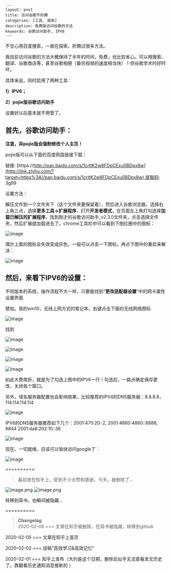 ```
---
layout: post
title: 访问谷歌不折腾
categories: [工具, 效率]
description: 免费版访问谷歌的方法
keywords: 谷歌访问助手, IPV6
---
```



不甘心用百度搜索，一直在探索，折腾过很多方法。

我目前访问谷歌的方法大概保持了半年的时间，免费，也比较省心。可以用搜索、翻译、谷歌商店等，甚至谷歌相册（备份视频的速度相当快）！但谷歌学术时好时坏。

具体来说，同时启用了两种工具：

**1）IPV6；**

**2）pojie版谷歌访问助手**

设置好以后基本就不用管了。

## **首先，谷歌访问助手：**

**注意，非pojie版会强制修改个人主页！**

pojie版可以从下面的百度网盘链接下载：

链接: [https://http://pan.baidu.com/s/1crltK2w8FDpCExu0BDpx8w](http://link.zhihu.com/?target=https%3A//pan.baidu.com/s/1crltK2w8FDpCExu0BDpx8w) 提取码: 3g99

设置方法：

解压文件到一个文件夹下（这个文件夹要保留着），然后进入谷歌浏览器，选择右上角三点，选择**更多工具->扩展程序**，打开**开发者模式**，在页面左上角打勾选择**加载已解压的扩展程序**，找到刚才的谷歌访问助手_v2.3.0文件夹，点击选择文件夹，然后扩展就加载进去了。chrome工具栏中可以看到下图红圈中的图标：

![image](https://upload-images.jianshu.io/upload_images/64879-44c8466924a92555.png?imageMogr2/auto-orient/strip%7CimageView2/2/w/1240)

偶尔上面的图标会失效变成灰色，一般可以点击一下图标，再点下图中的重启来解决：

![image](https://upload-images.jianshu.io/upload_images/64879-726a9de5069031fa.jpg?imageMogr2/auto-orient/strip%7CimageView2/2/w/1240)

## 然后，来看下**IPV6的设置**：

不同版本的系统，操作流程不大一样，只要能找到“**更改适配器设置**”中的网卡属性设置界面

譬如，我的win10，无线上网方式的笔记本，右键点击下面的无线网络图标

![image](https://upload-images.jianshu.io/upload_images/64879-6d16eec7a54528b3.jpg?imageMogr2/auto-orient/strip%7CimageView2/2/w/1240)

找到

![image](https://upload-images.jianshu.io/upload_images/64879-39eee1f41640c664.png?imageMogr2/auto-orient/strip%7CimageView2/2/w/1240)

![image](https://upload-images.jianshu.io/upload_images/64879-00bf3d19f5805bf3.jpg?imageMogr2/auto-orient/strip%7CimageView2/2/w/1240)

![image](https://upload-images.jianshu.io/upload_images/64879-349664948511b574.jpg?imageMogr2/auto-orient/strip%7CimageView2/2/w/1240)

![image](https://upload-images.jianshu.io/upload_images/64879-e7d4cb76a73d39ce.jpg?imageMogr2/auto-orient/strip%7CimageView2/2/w/1240)

如此大费周折，就是为了勾选上图中的IPV6一行！勾选后，一路点确定保存更改，关闭各个窗口。

另外，域名服务器配置也会影响效果，比较推荐的IPV4的DNS服务器：8.8.8.8，114.114.114.114

![image](https://upload-images.jianshu.io/upload_images/64879-3cc21425c31742c0.jpg?imageMogr2/auto-orient/strip%7CimageView2/2/w/1240)

IPV6的DNS服务器推荐如下几个：2001:470:20::2, 2001:4860:4860::8888, 8844 2001:da8:202:10::36

![image](https://upload-images.jianshu.io/upload_images/64879-a9fc4a615896f686.jpg?imageMogr2/auto-orient/strip%7CimageView2/2/w/1240)

现在，一切就绪，应该可以愉快访问google了：

![image](https://upload-images.jianshu.io/upload_images/64879-d5bdcc3b15dd732b.jpg?imageMogr2/auto-orient/strip%7CimageView2/2/w/1240)


==========

>最初发在知乎上，受到不少点赞和感谢，今天，被删除了...

![image.png](https://upload-images.jianshu.io/upload_images/64879-c24bc3c2c2c41c21.png?imageMogr2/auto-orient/strip%7CimageView2/2/w/1240)
![image.png](https://upload-images.jianshu.io/upload_images/64879-e98f763c90686889.png?imageMogr2/auto-orient/strip%7CimageView2/2/w/1240)

转移到简书，也瞬间被隐藏...

==========

>**Changelog**  
2020-02-06 === 文章在知乎被删除，在简书被隐藏，转移到github

2020-02-05 === 文章在知乎上首页

2020-02-02 === 投稿“高效学习&高效记忆”

2020-02-01 === 知乎上发布（大约是这个日期，删除后似乎无法查看发文历史了。靠翻看历史通知消息推断的 ）

